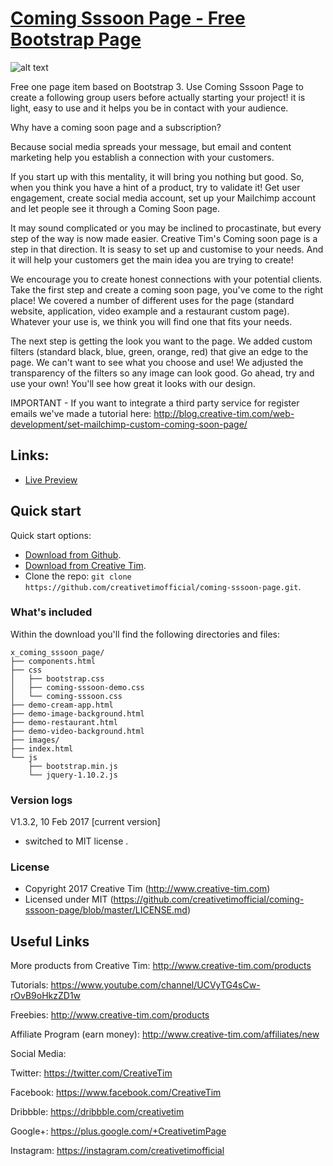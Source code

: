# [Coming Sssoon Page - Free Bootstrap Page](http://demos.creative-tim.com/coming-sssoon-demo-image-background)

![alt text](https://s3.amazonaws.com/creativetim_bucket/products/20/original/coming_sssoon_thumbnail.png "Coming Soon Page")

Free one page item based on Bootstrap 3. Use Coming Sssoon Page to create a following group users before actually starting your project! it is light, easy to use and it helps you be in contact with your audience.

Why have a coming soon page and a subscription?

Because social media spreads your message, but email and content marketing help you establish a connection with your customers.

If you start up with this mentality, it will bring you nothing but good. So, when you think you have a hint of a product, try to validate it! Get user engagement, create social media account, set up your Mailchimp account and let people see it through a Coming Soon page.

It may sound complicated or you may be inclined to procastinate, but every step of the way is now made easier. Creative Tim's Coming soon page is a step in that direction. It is seasy to set up and customise to your needs. And it will help your customers get the main idea you are trying to create!

We encourage you to create honest connections with your potential clients. Take the first step and create a coming soon page, you've come to the right place! We covered a number of different uses for the page (standard website, application, video example and a restaurant custom page). Whatever your use is, we think you will find one that fits your needs.

The next step is getting the look you want to the page. We added custom filters (standard black, blue, green, orange, red) that give an edge to the page. We can't want to see what you choose and use! We adjusted the transparency of the filters so any image can look good. Go ahead, try and use your own! You'll see how great it looks with our design.

IMPORTANT - If you want to integrate a third party service for register emails we've made a tutorial here:  http://blog.creative-tim.com/web-development/set-mailchimp-custom-coming-soon-page/

## Links:

+ [Live Preview](http://demos.creative-tim.com/coming-sssoon-demo-image-background)

## Quick start

Quick start options:

- [Download from Github](https://github.com/creativetimofficial/coming-sssoon-page.git).
- [Download from Creative Tim](https://www.creative-tim.com/product/coming-sssoon-page).
- Clone the repo: `git clone https://github.com/creativetimofficial/coming-sssoon-page.git`.


### What's included

Within the download you'll find the following directories and files:

```
x_coming_sssoon_page/
├── components.html
├── css
│   ├── bootstrap.css
│   ├── coming-sssoon-demo.css
│   └── coming-sssoon.css
├── demo-cream-app.html
├── demo-image-background.html
├── demo-restaurant.html
├── demo-video-background.html
├── images/
├── index.html
└── js
    ├── bootstrap.min.js
    └── jquery-1.10.2.js

```

### Version logs

V1.3.2, 10 Feb 2017 [current version]
- switched to MIT license .


### License

- Copyright 2017 Creative Tim (http://www.creative-tim.com)
- Licensed under MIT (https://github.com/creativetimofficial/coming-sssoon-page/blob/master/LICENSE.md)


## Useful Links

More products from Creative Tim: <http://www.creative-tim.com/products>

Tutorials: <https://www.youtube.com/channel/UCVyTG4sCw-rOvB9oHkzZD1w>

Freebies: <http://www.creative-tim.com/products>

Affiliate Program (earn money): <http://www.creative-tim.com/affiliates/new>

Social Media:

Twitter: <https://twitter.com/CreativeTim>

Facebook: <https://www.facebook.com/CreativeTim>

Dribbble: <https://dribbble.com/creativetim>

Google+: <https://plus.google.com/+CreativetimPage>

Instagram: <https://instagram.com/creativetimofficial>